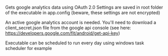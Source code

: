 Gets google analytics data using OAuth 2.0
Settings are saved in root folder of the executable in app.config (beware, these settings are not encrypted)

An active google analytics account is needed. You'll need to download a client_secret.json file from the google api console
(see here: https://developers.google.com/fit/android/get-api-key)

Executable can be scheduled to run every day using windows task scheduler for example